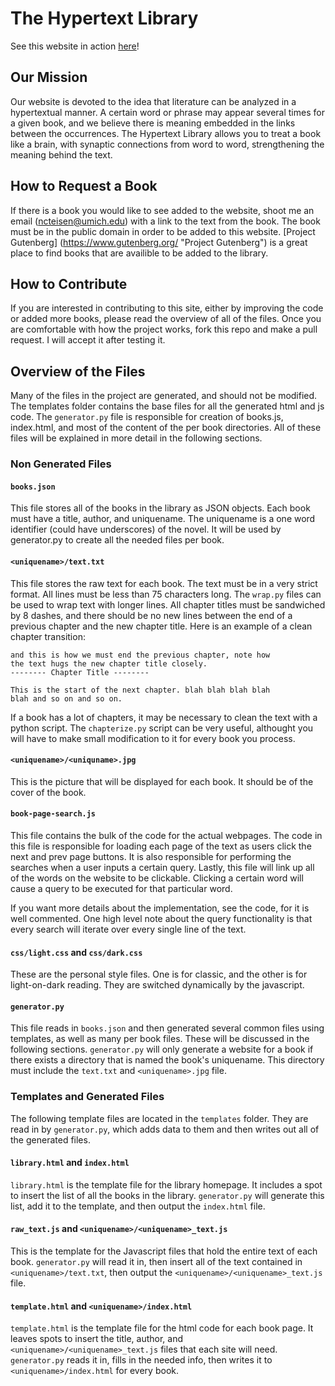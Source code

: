 # The Hypertext Library

See this website in action [here](http://hypertextlibrary.com/ "The Hypertext Library")!


## Our Mission

Our website is devoted to the idea that 
literature can be analyzed in a hypertextual manner. 
A certain word or phrase may appear several times for a given book, and we believe there is 
meaning embedded in the links between the occurrences. The Hypertext Library allows you to treat a book 
like a brain, with synaptic connections from word to word, strengthening the meaning behind 
the text.

## How to Request a Book

If there is a book you would like to see added to the website, shoot me an email (ncteisen@umich.edu) with a link to the
text from the book. The book must be in the public domain in order to be added to this website. 
[Project Gutenberg] (https://www.gutenberg.org/ "Project Gutenberg") is a great place to find books that are
availible to be added to the library.

## How to Contribute

If you are interested in contributing to this site, either by improving the code or added more books, please
read the overview of all of the files. Once you are comfortable with how the project works, fork this repo and
make a pull request. I will accept it after testing it.

## Overview of the Files

Many of the files in the project are generated, and should not be modified. The templates folder contains 
the base files for all the generated html and js code. The `generator.py` file is responsible for creation of 
books.js, index.html, and most of the content of the per book directories. All of these files will be explained
in more detail in the following sections.

### Non Generated Files

#### `books.json`

This file stores all of the books in the library as JSON objects. Each book must have a title, author, 
and uniquename. The uniquename is a one word identifier (could have underscores) of the novel. It will be used
by generator.py to create all the needed files per book.

#### `<uniquename>/text.txt`

This file stores the raw text for each book. The text must be in a very strict format. All lines must be less than 75
characters long. The `wrap.py` files can be used to wrap text with longer lines. All chapter titles must be sandwiched by
8 dashes, and there should be no new lines between the end of a previous chapter and the new chapter title. Here is an example
of a clean chapter transition:

```
and this is how we must end the previous chapter, note how
the text hugs the new chapter title closely.
-------- Chapter Title --------

This is the start of the next chapter. blah blah blah blah
blah and so on and so on.
```

If a book has a lot of chapters, it may be necessary to clean the text with a python script. The `chapterize.py` script
can be very useful, althought you will have to make small modification to it for every book you process.

#### `<uniquename>/<uniquname>.jpg`

This is the picture that will be displayed for each book. It should be of the cover of the book.

#### `book-page-search.js`

This file contains the bulk of the code for the actual webpages. The code in this file is responsible for loading each 
page of the text as users click the next and prev page buttons. It is also responsible for performing the searches
when a user inputs a certain query. Lastly, this file will link up all of the words on the website to be clickable. 
Clicking a certain word will cause a query to be executed for that particular word.

If you want more details about the implementation, see the code, for it is well commented. One high level note about the
query functionality is that every search will iterate over every single line of the text.

#### `css/light.css` and `css/dark.css`

These are the personal style files. One is for classic, and the other is for light-on-dark reading. They are switched
dynamically by the javascript.

#### `generator.py`

This file reads in `books.json` and then generated several common files using templates, as well as many per book files. 
These will be discussed in the following sections. `generator.py` will only generate a website for a book if there exists
a directory that is named the book's uniquename. This directory must include the `text.txt` and `<uniquename>.jpg` file.

### Templates and Generated Files

The following template files are located in the `templates` folder. They are read in by `generator.py`, which adds data to them
and then writes out all of the generated files.

#### `library.html` and `index.html`

`library.html` is the template file for the library homepage. It includes a spot to insert the list of all the books 
in the library. `generator.py` will generate this list, add it to the template, and then output the `index.html` file.

#### `raw_text.js` and `<uniquename>/<uniquename>_text.js`

This is the template for the Javascript files that hold the entire text of each book. `generator.py` will read it in, then
insert all of the text contained in `<uniquename>/text.txt`, then output the `<uniquename>/<uniquename>_text.js` file.

#### `template.html` and `<uniquename>/index.html`

`template.html` is the template file for the html code for each book page. It leaves spots to insert the title, author, 
and `<uniquename>/<uniquename>_text.js` files
that each site will need. `generator.py` reads it in, fills in the needed info, then writes it to `<uniquename>/index.html` 
for every book.
